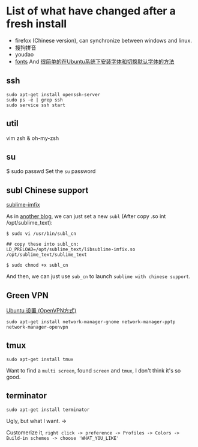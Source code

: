 # List of what have changed after a fresh install

* firefox (Chinese version), can synchronize between windows and linux.
* 搜狗拼音
* youdao
* [fonts](https://www.ostechnix.com/install-microsoft-windows-fonts-ubuntu-16-04/)
And [很简单的在Ubuntu系统下安装字体和切换默认字体的方法](https://my.oschina.net/itblog/blog/278566)

## ssh
``` vi
sudo apt-get install openssh-server
sudo ps -e | grep ssh
sudo service ssh start
```

## util

vim
zsh & oh-my-zsh

## su

$ sudo passwd
Set the `su` password

## subl Chinese support

[sublime-imfix](https://github.com/youngzhu/sublime-imfix.git)

As in [another blog](http://www.jianshu.com/p/bf05fb3a4709), we can just set a new `subl` (After copy .so int /opt/sublime_text):



``` vi
$ sudo vi /usr/bin/subl_cn

## copy these into subl_cn:
LD_PRELOAD=/opt/sublime_text/libsublime-imfix.so /opt/sublime_text/sublime_text

$ sudo chmod +x subl_cn
```

And then, we can just use `sub_cn` to launch `sublime with chinese support`.


## Green VPN

[Ubuntu 设置 (OpenVPN方式)](https://www.getgreenjsq.me/shiyong/88.html)

`sudo apt-get install network-manager-gnome network-manager-pptp network-manager-openvpn`


## tmux

`sudo apt-get install tmux`

Want to find a `multi screen`, found `screen` and `tmux`, I don't think it's so good.

## terminator

`sudo apt-get install terminator`

Ugly, but what I want. ->

Customerize it, `right click -> preference -> Profiles -> Colors -> Build-in schemes -> choose 'WHAT_YOU_LIKE'`
